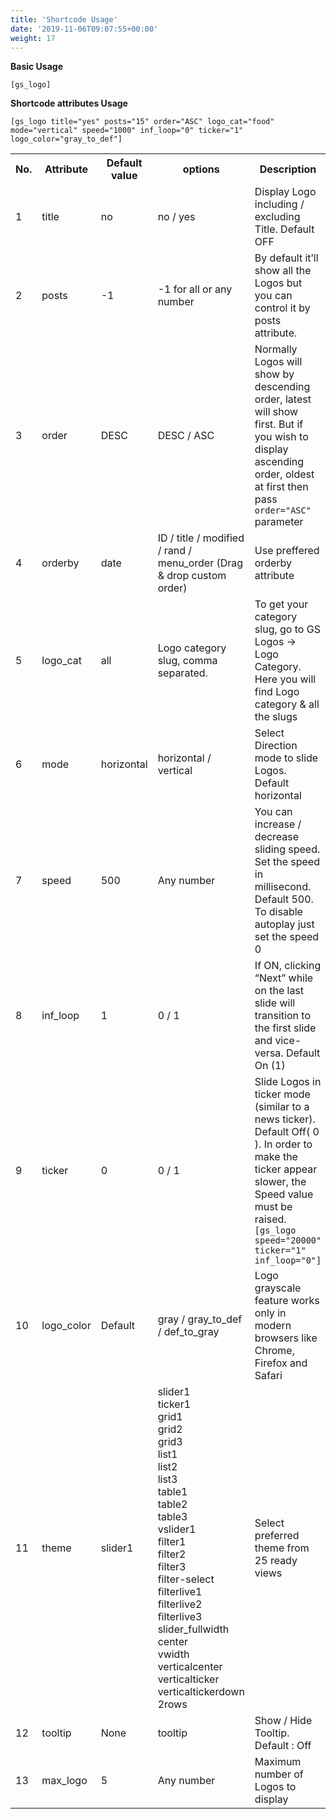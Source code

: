 ```yaml
---
title: 'Shortcode Usage'
date: '2019-11-06T09:07:55+00:00'
weight: 17
---
```

**Basic Usage**

```
[gs_logo]
```

**Shortcode attributes Usage**

```
[gs_logo title="yes" posts="15" order="ASC" logo_cat="food" mode="vertical" speed="1000" inf_loop="0" ticker="1" logo_color="gray_to_def"]
```

<table class="table table-responsive table-bordered">
	<tbody>
		<tr>
			<th>No.</th>
			<th>Attribute</th>
			<th>Default value</th>
			<th>options</th>
			<th>Description</th>
		</tr>
		<tr>
			<td>1</td>
			<td>title</td>
			<td>no</td>
			<td>no / yes</td>
			<td>Display Logo including / excluding Title. Default OFF</td>
		</tr>
		<tr>
			<td>2</td>
			<td>posts</td>
			<td>-1</td>
			<td>-1 for all or any number</td>
			<td>By default it’ll show all the Logos but you can control it by posts attribute.</td>
		</tr>
		<tr>
			<td>3</td>
			<td>order</td>
			<td>DESC</td>
			<td>DESC / ASC</td>
			<td>Normally Logos will show by descending order, latest will show first. But if you wish to display ascending order, oldest at first then pass <code>order="ASC"</code> parameter</td>
		</tr>
		<tr>
			<td>4</td>
			<td>orderby</td>
			<td>date</td>
			<td>ID / title / modified / rand / menu_order (Drag & drop custom order)</td>
			<td>Use preffered orderby attribute</td>
		</tr>
		<tr>
			<td>5</td>
			<td>logo_cat</td>
			<td>all</td>
			<td>Logo category slug, comma separated.</td>
			<td>To get your category slug, go to GS Logos -> Logo Category. Here you will find Logo category & all the slugs</td>
		</tr>
		<tr>
			<td>6</td>
			<td>mode</td>
			<td>horizontal</td>
			<td>horizontal / vertical</td>
			<td>Select Direction mode to slide Logos. Default horizontal</td>
		</tr>
		<tr>
			<td>7</td>
			<td>speed</td>
			<td>500</td>
			<td>Any number</td>
			<td>You can increase / decrease sliding speed. Set the speed in millisecond. Default 500. To disable autoplay just set the speed 0</td>
		</tr>
		<tr>
			<td>8</td>
			<td>inf_loop</td>
			<td>1</td>
			<td>0 / 1</td>
			<td>If ON, clicking “Next” while on the last slide will transition to the first slide and vice-versa. Default On (1)</td>
		</tr>
		<tr>
			<td>9</td>
			<td>ticker</td>
			<td>0</td>
			<td>0 / 1</td>
			<td>Slide Logos in ticker mode (similar to a news ticker). Default Off( 0 ). In order to make the ticker appear slower, the Speed value must be raised. <code>[gs_logo speed="20000" ticker="1" inf_loop="0"]</code>
			</td>
		</tr>
		<tr>
			<td>10</td>
			<td>logo_color</td>
			<td>Default</td>
			<td>gray / gray_to_def / def_to_gray</td>
			<td>Logo grayscale feature works only in modern browsers like Chrome, Firefox and Safari</td>
		</tr>
		<tr>
			<td>11</td>
			<td>theme</td>
			<td>slider1</td>
			<td>
				slider1 <br>
				ticker1 <br>  
				grid1 <br>  
				grid2 <br> 
				grid3 <br> 
				list1 <br> 
				list2 <br> 
				list3 <br> 
				table1 <br> 
				table2 <br> 
				table3 <br> 
				vslider1 <br>  
				filter1 <br> 
				filter2 <br> 
				filter3 <br> 
				filter-select <br>  
				filterlive1 <br> 
				filterlive2 <br> 
				filterlive3 <br> 
				slider_fullwidth <br>
				center <br>
				vwidth <br>  
				verticalcenter <br>
				verticalticker <br>  
				verticaltickerdown <br> 
				2rows
			</td>
			<td>Select preferred theme from 25 ready views</td>
		</tr>
		<tr>
			<td>12</td>
			<td>tooltip</td>
			<td>None</td>
			<td>tooltip</td>
			<td>Show / Hide Tooltip. Default : Off</td>
		</tr>
		<tr>
			<td>13</td>
			<td>max_logo</td>
			<td>5</td>
			<td>Any number</td>
			<td>Maximum number of Logos to display</td>
		</tr>
	</tbody>
</table>